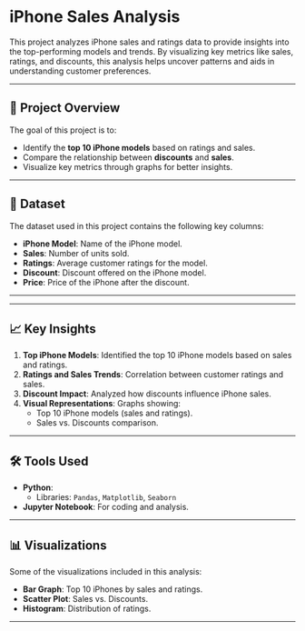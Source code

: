 # iPhone Sales Analysis

This project analyzes iPhone sales and ratings data to provide insights into the top-performing models and trends. By visualizing key metrics like sales, ratings, and discounts, this analysis helps uncover patterns and aids in understanding customer preferences.

---

## 📝 Project Overview
The goal of this project is to:
- Identify the **top 10 iPhone models** based on ratings and sales.
- Compare the relationship between **discounts** and **sales**.
- Visualize key metrics through graphs for better insights.

---

## 📂 Dataset
The dataset used in this project contains the following key columns:
- **iPhone Model**: Name of the iPhone model.
- **Sales**: Number of units sold.
- **Ratings**: Average customer ratings for the model.
- **Discount**: Discount offered on the iPhone model.
- **Price**: Price of the iPhone after the discount.
------
---

## 📈 Key Insights
1. **Top iPhone Models**: Identified the top 10 iPhone models based on sales and ratings.
2. **Ratings and Sales Trends**: Correlation between customer ratings and sales.
3. **Discount Impact**: Analyzed how discounts influence iPhone sales.
4. **Visual Representations**: Graphs showing:
   - Top 10 iPhone models (sales and ratings).
   - Sales vs. Discounts comparison.
   

---

## 🛠 Tools Used
- **Python**:
  - Libraries: `Pandas`, `Matplotlib`, `Seaborn`
- **Jupyter Notebook**: For coding and analysis.

---

## 📊 Visualizations
Some of the visualizations included in this analysis:
- **Bar Graph**: Top 10 iPhones by sales and ratings.
- **Scatter Plot**: Sales vs. Discounts.
- **Histogram**: Distribution of ratings.

---


